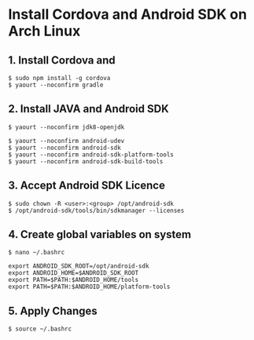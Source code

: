 
# Install Cordova and Android SDK on Arch Linux

## 1. Install Cordova and

    $ sudo npm install -g cordova
    $ yaourt --noconfirm gradle
  
## 2. Install JAVA and Android SDK 
```
$ yaourt --noconfirm jdk8-openjdk

$ yaourt --noconfirm android-udev
$ yaourt --noconfirm android-sdk
$ yaourt --noconfirm android-sdk-platform-tools
$ yaourt --noconfirm android-sdk-build-tools
```

## 3. Accept Android SDK Licence

    $ sudo chown -R <user>:<group> /opt/android-sdk
    $ /opt/android-sdk/tools/bin/sdkmanager --licenses
    

## 4. Create global variables on system

`$ nano ~/.bashrc`
```
export ANDROID_SDK_ROOT=/opt/android-sdk
export ANDROID_HOME=$ANDROID_SDK_ROOT
export PATH=$PATH:$ANDROID_HOME/tools
export PATH=$PATH:$ANDROID_HOME/platform-tools
```
## 5. Apply Changes
    $ source ~/.bashrc

<!--stackedit_data:
eyJoaXN0b3J5IjpbMTA3OTI2OTA4MiwxMTQ2Mzg3MTE3LDExMT
IxMjExMTNdfQ==
-->